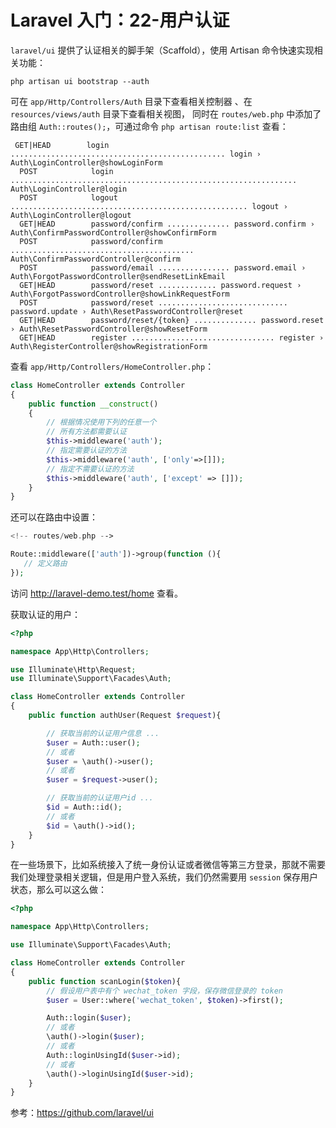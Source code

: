 # Laravel 入门：22-用户认证

`laravel/ui` 提供了认证相关的脚手架（Scaffold），使用 Artisan 命令快速实现相关功能：

```shell
php artisan ui bootstrap --auth
```

可在 `app/Http/Controllers/Auth` 目录下查看相关控制器 、在 `resources/views/auth` 目录下查看相关视图， 同时在 `routes/web.php` 中添加了路由组 `Auth::routes();`，可通过命令 `php artisan route:list` 查看：

```shell
 GET|HEAD        login ................................................ login › Auth\LoginController@showLoginForm
  POST            login ................................................................ Auth\LoginController@login
  POST            logout ..................................................... logout › Auth\LoginController@logout
  GET|HEAD        password/confirm .............. password.confirm › Auth\ConfirmPasswordController@showConfirmForm
  POST            password/confirm ......................................... Auth\ConfirmPasswordController@confirm
  POST            password/email ................ password.email › Auth\ForgotPasswordController@sendResetLinkEmail
  GET|HEAD        password/reset ............. password.request › Auth\ForgotPasswordController@showLinkRequestForm
  POST            password/reset ............................. password.update › Auth\ResetPasswordController@reset
  GET|HEAD        password/reset/{token} .............. password.reset › Auth\ResetPasswordController@showResetForm
  GET|HEAD        register ................................ register › Auth\RegisterController@showRegistrationForm
```

查看 `app/Http/Controllers/HomeController.php`：

```php
class HomeController extends Controller
{
    public function __construct()
    {
        // 根据情况使用下列的任意一个
        // 所有方法都需要认证
        $this->middleware('auth');
        // 指定需要认证的方法
        $this->middleware('auth', ['only'=>[]]);
        // 指定不需要认证的方法
        $this->middleware('auth', ['except' => []]);
    }
}
```

还可以在路由中设置：

```php
<!-- routes/web.php -->

Route::middleware(['auth'])->group(function (){
   // 定义路由
});
```

访问 http://laravel-demo.test/home  查看。

获取认证的用户：

```php
<?php

namespace App\Http\Controllers;

use Illuminate\Http\Request;
use Illuminate\Support\Facades\Auth;

class HomeController extends Controller
{
    public function authUser(Request $request){

        // 获取当前的认证用户信息 ...
        $user = Auth::user();
        // 或者
        $user = \auth()->user();
        // 或者
        $user = $request->user();

        // 获取当前的认证用户id ...
        $id = Auth::id();
        // 或者
        $id = \auth()->id();
    }
}
```

在一些场景下，比如系统接入了统一身份认证或者微信等第三方登录，那就不需要我们处理登录相关逻辑，但是用户登入系统，我们仍然需要用 `session` 保存用户状态，那么可以这么做：

```php
<?php

namespace App\Http\Controllers;

use Illuminate\Support\Facades\Auth;

class HomeController extends Controller
{
    public function scanLogin($token){
        // 假设用户表中有个 wechat_token 字段，保存微信登录的 token
        $user = User::where('wechat_token', $token)->first();

        Auth::login($user);
        // 或者
        \auth()->login($user);
        // 或者
        Auth::loginUsingId($user->id);
        // 或者
        \auth()->loginUsingId($user->id);
    }
}

```

参考：https://github.com/laravel/ui